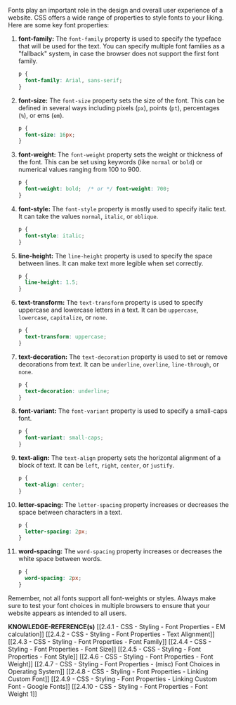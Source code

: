 Fonts play an important role in the design and overall user experience of a website. CSS offers a wide range of properties to style fonts to your liking. Here are some key font properties:

1. **font-family:** The `font-family` property is used to specify the typeface that will be used for the text. You can specify multiple font families as a "fallback" system, in case the browser does not support the first font family. 

    ```css
    p {
      font-family: Arial, sans-serif;
    }
    ```

2. **font-size:** The `font-size` property sets the size of the font. This can be defined in several ways including pixels (`px`), points (`pt`), percentages (`%`), or ems (`em`).

    ```css
    p {
      font-size: 16px;
    }
    ```

3. **font-weight:** The `font-weight` property sets the weight or thickness of the font. This can be set using keywords (like `normal` or `bold`) or numerical values ranging from 100 to 900.

    ```css
    p {
      font-weight: bold;  /* or */ font-weight: 700;
    }
    ```

4. **font-style:** The `font-style` property is mostly used to specify italic text. It can take the values `normal`, `italic`, or `oblique`.

    ```css
    p {
      font-style: italic;
    }
    ```

5. **line-height:** The `line-height` property is used to specify the space between lines. It can make text more legible when set correctly.

    ```css
    p {
      line-height: 1.5;
    }
    ```

6. **text-transform:** The `text-transform` property is used to specify uppercase and lowercase letters in a text. It can be `uppercase`, `lowercase`, `capitalize`, or `none`.

    ```css
    p {
      text-transform: uppercase;
    }
    ```

7. **text-decoration:** The `text-decoration` property is used to set or remove decorations from text. It can be `underline`, `overline`, `line-through`, or `none`.

    ```css
    p {
      text-decoration: underline;
    }
    ```

8. **font-variant:** The `font-variant` property is used to specify a small-caps font. 

    ```css
    p {
      font-variant: small-caps;
    }
    ```

9. **text-align:** The `text-align` property sets the horizontal alignment of a block of text. It can be `left`, `right`, `center`, or `justify`.

    ```css
    p {
      text-align: center;
    }
    ```

10. **letter-spacing:** The `letter-spacing` property increases or decreases the space between characters in a text.

    ```css
    p {
      letter-spacing: 2px;
    }
    ```

11. **word-spacing:** The `word-spacing` property increases or decreases the white space between words.

    ```css
    p {
      word-spacing: 2px;
    }
    ```

Remember, not all fonts support all font-weights or styles. Always make sure to test your font choices in multiple browsers to ensure that your website appears as intended to all users.

**KNOWLEDGE-REFERENCE(s)**
[[2.4.1 - CSS - Styling - Font Properties - EM calculation]]
[[2.4.2 - CSS - Styling - Font Properties - Text Alignment]]
[[2.4.3 - CSS - Styling - Font Properties - Font Family]]
[[2.4.4 - CSS - Styling - Font Properties - Font Size]]
[[2.4.5 - CSS - Styling - Font Properties - Font Style]]
[[2.4.6 - CSS - Styling - Font Properties - Font Weight]]
[[2.4.7 - CSS - Styling - Font Properties - (misc) Font Choices in Operating System]]
[[2.4.8 - CSS - Styling - Font Properties - Linking Custom Font]]
[[2.4.9 - CSS - Styling - Font Properties - Linking Custom Font - Google Fonts]]
[[2.4.10 - CSS - Styling - Font Properties - Font Weight 1]]